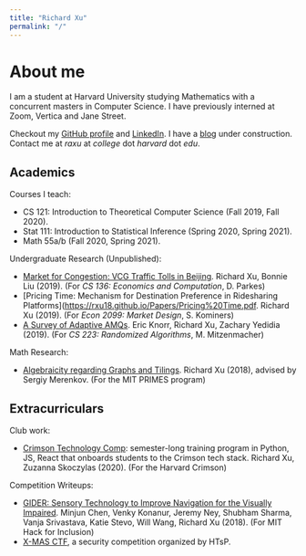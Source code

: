 ```yaml
---
title: "Richard Xu"
permalink: "/"
---
```

# About me

I am a student at Harvard University studying Mathematics with a concurrent masters in Computer Science. I have previously interned at Zoom, Vertica and Jane Street.

Checkout my [GitHub profile](https://github.com/rxu18) and [LinkedIn](https://www.linkedin.com/in/richard-xu-07bb22b1/). I have a [blog](https://www.bccalculus.com) under construction. Contact me at *raxu* at *college* dot *harvard* dot *edu*.

## Academics
Courses I teach:
- CS 121: Introduction to Theoretical Computer Science (Fall 2019, Fall 2020).
- Stat 111: Introduction to Statistical Inference (Spring 2020, Spring 2021).
- Math 55a/b (Fall 2020, Spring 2021).

Undergraduate Research (Unpublished):
- [Market for Congestion: VCG Traffic Tolls in Beijing](https://rxu18.github.io/Papers/Market%20for%20Congestion.pdf). Richard Xu, Bonnie Liu (2019). (For *CS 136: Economics and Computation*, D. Parkes)
- [Pricing Time: Mechanism for Destination Preference in Ridesharing Platforms](https://rxu18.github.io/Papers/Pricing%20Time.pdf. Richard Xu (2019). (For *Econ 2099: Market Design*, S. Kominers)
- [A Survey of Adaptive AMQs](https://rxu18.github.io/Papers/Adaptive%20AMQ.pdf). Eric Knorr, Richard Xu, Zachary Yedidia (2019). (For *CS 223: Randomized Algorithms*, M. Mitzenmacher)

Math Research:
- [Algebraicity regarding Graphs and Tilings](https://math.mit.edu/research/highschool/primes/materials/2017/Xu.pdf). Richard Xu (2018), advised by Sergiy Merenkov. (For the MIT PRIMES program)

## Extracurriculars
Club work:
- [Crimson Technology Comp](https://github.com/crimtech/crimtech-comp-f20): semester-long training program in Python, JS, React that onboards students to the Crimson tech stack. Richard Xu, Zuzanna Skoczylas (2020). (For the Harvard Crimson)

Competition Writeups:
- [GIDER: Sensory Technology to Improve Navigation for the Visually Impaired](http://rxu18.github.io/Papers/Gider.pdf). Minjun Chen, Venky Konanur, Jeremy Ney, Shubham Sharma, Vanja Srivastava, Katie Stevo, Will Wang, Richard Xu (2018). (For MIT Hack for Inclusion)
- [X-MAS CTF](/ctf/xmas), a security competition organized by HTsP.
